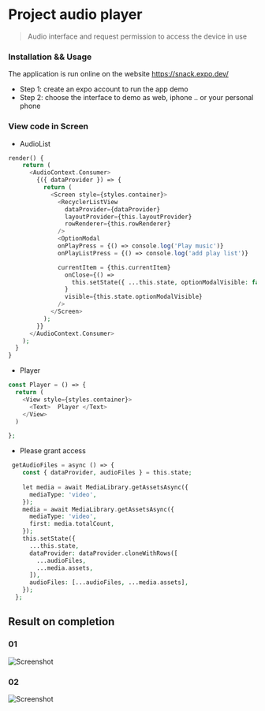 # Project audio player 
> Audio interface and request permission to access the device in use
### Installation && Usage
The application is run online on the website https://snack.expo.dev/ <br>
- Step 1: create an expo account to run the app demo <br>
- Step 2: choose the interface to demo as web, iphone .. or your personal phone
### View code in Screen
- AudioList 
```php
render() {
    return (
      <AudioContext.Consumer>
        {({ dataProvider }) => {
          return (
            <Screen style={styles.container}>
              <RecyclerListView
                dataProvider={dataProvider}
                layoutProvider={this.layoutProvider}
                rowRenderer={this.rowRenderer}
              />
              <OptionModal
              onPlayPress = {() => console.log('Play music')}
              onPlayListPress = {() => console.log('add play list')}

              currentItem = {this.currentItem}
                onClose={() =>
                  this.setState({ ...this.state, optionModalVisible: false })
                }
                visible={this.state.optionModalVisible}
              />
            </Screen>
          );
        }}
      </AudioContext.Consumer>
    );
  }
}
```

- Player
```php
const Player = () => {
  return (
    <View style={styles.container}>
      <Text>  Player </Text>
    </View>
  )

};
```
- Please grant access

```php 
 getAudioFiles = async () => {
    const { dataProvider, audioFiles } = this.state;
    
    let media = await MediaLibrary.getAssetsAsync({
      mediaType: 'video',
    });
    media = await MediaLibrary.getAssetsAsync({
      mediaType: 'video',
      first: media.totalCount,
    });
    this.setState({
      ...this.state,
      dataProvider: dataProvider.cloneWithRows([
        ...audioFiles,
        ...media.assets,
      ]),
      audioFiles: [...audioFiles, ...media.assets],
    });
  };
```
## Result on completion
### 01
![Screenshot](https://lh3.googleusercontent.com/1p1LDIyi3I_qwhRirTSk8l8utaMbeA-6mZ7P66ZPyX54-TSDTeIgiIK260Wu1nwP21il_vUFEoM3HvIsBP-vufzeoj9sQgNBZ7kaDXEMzU-bCujEgr6h_eijxPQ8vfKRh4aZQmmd9MEJAQLi3OzrmRDHlDB7lTQw3jHRgSZ2RTtLsxoB-tBW7rOOEohy6QHR-LQh-zugg0O0cyZaPqGLKiA3b8LD2CLjYSG6p4r-ejNysZvTG0qoLLLW1kPweGPxOGZJIyWw4IX3R08wn2eueXYBZcaFNIgaVBojZ8Q39sVAFq10SdoExMMKwajNr1rZXfauNfD8FVEWqx4cjjStE6OZmSZ52ObLY9mlkZVab0CNUmr3poWakZkIKSHoOH8oo3feulFoVib3iUzBJZObTw_nYX6gIZFkcDqHJUlw3tmXqjRouxDnVmb1AWaiO-Ao7W_CFMIpJwejpstHDJRMe-W_l-StxWMicpuulUJ4uhpAqdwwmcqxIQfXaBugn-y6kGXsoO29HWuEPGUPmwRjDyCKfPyZkTCj4yYV2deHEKpxWj93UPiyzsUfeHgkeOVz8ovf5fzowChq1Z7sYBzWOApXqVgNp4KCxDnf9Z6rbYU-ZMUTvY_IBMt_yB-W8pD9jqNAGjtwbg-jV1Jb1DY0vDs0SKu3X55PFKPSUpcEk7eDjT8MBVSW--mt0hcFPF1enmRXlWdJCMQmABy-yfahBqk=w776-h1378-no?authuser=0)
### 02
![Screenshot](https://lh3.googleusercontent.com/F7JUlu_zXqYbRf3JTwNpnAbXbrBaxducdF8Cw97sMNJZ1rRnaQfhb5trTq3lALvbrGYrK6FZ8DRTJ8fSGiBAUFafR5FKE_Ds-NZSxUrrb4v_tD0KMH-SJcCSdWQqg0ovhBBUkRcMis3zh4BDTcxdG9dtq0s_l6eGY3oJqrkUBTfnFgTupRXgy-Q6P1YtGACw1OU0SPaYcbQOtB2aC3Sxx3P2-VU4f2p6xjDi_B49OjbAnOwFZKQRdc9xHzXWSTVi-qw1d6AhVpfAPBdvqtpRYRvjz3G4-bqrjhAE2rEMOrrjH4Cwcq6dk63SAPWcdDnNRXFwOcdvZU5F6BW67swJoBrsdQM5zKa_H0IpsHzMsjKn_yL1Cp6aCjwbppxkKw-Nkg91oxbtUlEsou07MruP8nmy4-WgPLpsO4M9hAbhtRM1iSvNiCeLC-FnInMApdQw1PZGEW2CFMMqZOgqxJqU-kga8W_AJhCa0DYTEjOFb_9pkjbgIplkHsmQ_GfRcVtzemJIRWgBpS2dK2SFVrtIK0tV3iDYDEzvOFrmDl8d37-M9rBwWJlIhWTZjF7HLQOplJTh-GjxnyEGqFugE7p7GWoC1TbvL27j_odW88oLtxHgXf9MgyFrfQq4-7ZGaN5vsiRxsg9hZtbfUgW-SEju0ZiXJ8_zn-yf32ryIJjhh31sIisl_X5efiP2e0JtJyL4n_KfmbMSp0Y5sGQCkA5EgUg=w776-h1378-no?authuser=0)


